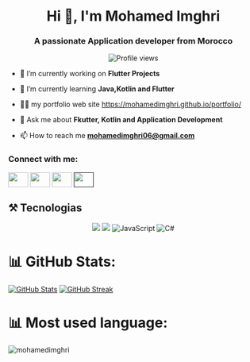 <h1 align="center">Hi 👋, I'm Mohamed Imghri</h1>
<h3 align="center">A passionate Application developer from Morocco</h3>
<p align="center">
  <img src="https://komarev.com/ghpvc/?username=mohamedimghri&label=Profile%20views&color=0e75b6&style=flat" alt="Profile views" />
</p>

- 🔭 I’m currently working on **Flutter Projects**
  
- 🌱 I’m currently learning **Java,Kotlin and Flutter**

- 👨‍💻 my portfolio web site https://mohamedimghri.github.io/portfolio/
  
- 💬 Ask me about **Fkutter, Kotlin  and Application Development**

- 📫 How to reach me **mohamedimghri06@gmail.com**

<h3 align="left">Connect with me:</h3>
<p align="left">
<a href="https://www.facebook.com/talwatt" target="blank"><img align="center" src="https://raw.githubusercontent.com/rahuldkjain/github-profile-readme-generator/master/src/images/icons/Social/facebook.svg" alt="" height="30" width="40" /></a>
<a href="https://www.linkedin.com/in/mohamed-imghri-b6a251342/" target="blank"><img align="center" src="https://raw.githubusercontent.com/rahuldkjain/github-profile-readme-generator/master/src/images/icons/Social/linked-in-alt.svg" alt="" height="30" width="40" /></a>
<a href="https://www.instagram.com/mohameed.im/" target="blank"><img align="center" src="https://raw.githubusercontent.com/rahuldkjain/github-profile-readme-generator/master/src/images/icons/Social/instagram.svg" alt="" height="30" width="40" /></a>
<a href="" target="blank"><img align="center" src="https://raw.githubusercontent.com/rahuldkjain/github-profile-readme-generator/master/src/images/icons/Social/twitter.svg" alt="" height="30" width="40" /></a>
</p>

## ⚒ Tecnologias

<p align="center">
  <img src="https://img.shields.io/badge/HTML-e44d26?style=flat&logo=html5&logoColor=white"/>
  <img src="https://img.shields.io/badge/CSS-563d7c?style=flat&logo=css3&logoColor=white"/>
  <img src="https://img.shields.io/badge/JavaScript-f0db4f?style=flat&logo=javascript&logoColor=black" alt="JavaScript"/>
  <img src="https://img.shields.io/badge/CSharp-178600?style=flat&logo=c-sharp&logoColor=white" alt="C#"/>
</p>


# 📊 GitHub Stats:
[![GitHub Stats](https://github-readme-stats.vercel.app/api?username=mohamedimghri&theme=gotham)](https://github.com/mohamedimghri/github-readme-stats)
[![GitHub Streak](https://streak-stats.demolab.com/?user=mohamedimghri&&theme=gotham)](https://git.io/streak-stats)

# 📊 Most used  language:
<p><img align="left" src="https://github-readme-stats.vercel.app/api/top-langs?username=mohamedimghri&show_icons=true&locale=en&layout=compact" alt="mohamedimghri" /></p>

